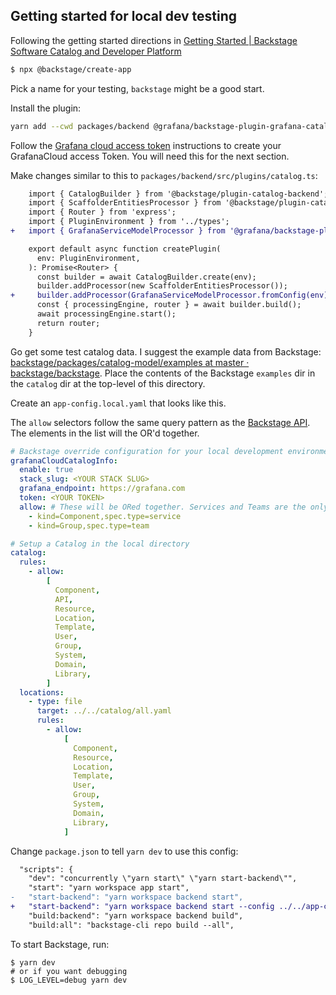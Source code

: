 ## Getting started for local dev testing

Following the getting started directions in [Getting Started | Backstage Software Catalog and Developer Platform](https://backstage.io/docs/getting-started/)

```sh
$ npx @backstage/create-app
```

Pick a name for your testing, `backstage` might be a good start.

Install the plugin:

```bash
yarn add --cwd packages/backend @grafana/backstage-plugin-grafana-catalog
```

Follow the [Grafana cloud access token](grafana-cloud-access-token.md) instructions to create your GrafanaCloud access Token. You will need this for the next section.

Make changes similar to this to `packages/backend/src/plugins/catalog.ts`:

```diff
    import { CatalogBuilder } from '@backstage/plugin-catalog-backend';
    import { ScaffolderEntitiesProcessor } from '@backstage/plugin-catalog-backend-module-scaffolder-entity-model';
    import { Router } from 'express';
    import { PluginEnvironment } from '../types';
+   import { GrafanaServiceModelProcessor } from '@grafana/backstage-plugin-grafana-catalog';

    export default async function createPlugin(
      env: PluginEnvironment,
    ): Promise<Router> {
      const builder = await CatalogBuilder.create(env);
      builder.addProcessor(new ScaffolderEntitiesProcessor());
+     builder.addProcessor(GrafanaServiceModelProcessor.fromConfig(env));
      const { processingEngine, router } = await builder.build();
      await processingEngine.start();
      return router;
    }
```

Go get some test catalog data. I suggest the example data from Backstage: [backstage/packages/catalog-model/examples at master · backstage/backstage](https://github.com/backstage/backstage/tree/master/packages/catalog-model/examples). Place the contents of the Backstage `examples` dir in the `catalog` dir at the top-level of this directory.

Create an `app-config.local.yaml` that looks like this.

The `allow` selectors follow the same query pattern as the [Backstage API](https://backstage.io/docs/features/software-catalog/software-catalog-api/#filtering). The elements in the list will the OR'd together.

```yaml
# Backstage override configuration for your local development environment
grafanaCloudCatalogInfo:
  enable: true
  stack_slug: <YOUR STACK SLUG>
  grafana_endpoint: https://grafana.com
  token: <YOUR TOKEN>
  allow: # These will be ORed together. Services and Teams are the only thin that Grafana will do something interesting with.
    - kind=Component,spec.type=service
    - kind=Group,spec.type=team

# Setup a Catalog in the local directory
catalog:
  rules:
    - allow:
        [
          Component,
          API,
          Resource,
          Location,
          Template,
          User,
          Group,
          System,
          Domain,
          Library,
        ]
  locations:
    - type: file
      target: ../../catalog/all.yaml
      rules:
        - allow:
            [
              Component,
              Resource,
              Location,
              Template,
              User,
              Group,
              System,
              Domain,
              Library,
            ]
```

Change `package.json` to tell `yarn dev` to use this config:

```diff
  "scripts": {
    "dev": "concurrently \"yarn start\" \"yarn start-backend\"",
    "start": "yarn workspace app start",
-   "start-backend": "yarn workspace backend start",
+   "start-backend": "yarn workspace backend start --config ../../app-config.yaml --config ../../app-config.local.yaml",
    "build:backend": "yarn workspace backend build",
    "build:all": "backstage-cli repo build --all",

```

To start Backstage, run:

```
$ yarn dev
# or if you want debugging
$ LOG_LEVEL=debug yarn dev

```
